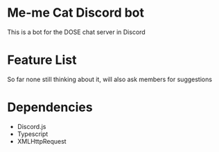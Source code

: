 # Me-me Cat Discord bot

This is a bot for the DOSE chat server in Discord

# Feature List

So far none still thinking about it, will also ask members for suggestions

# Dependencies

* Discord.js
* Typescript
* XMLHttpRequest
